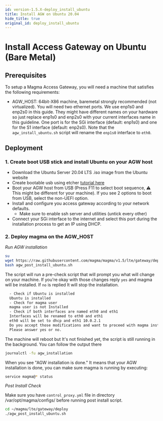 ```yaml
---
id: version-1.5.X-deploy_install_ubuntu
title: Install AGW on Ubuntu 20.04
hide_title: true
original_id: deploy_install_ubuntu
---
```


# Install Access Gateway on Ubuntu (Bare Metal)

## Prerequisites

To setup a Magma Access Gateway, you will need a machine that
satisfies the following requirements:

- AGW_HOST: 64bit-X86 machine, baremetal strongly recommended (not virtualized).
  You will need two ethernet ports. We use enp1s0 and enp2s0 in this guide.
  They might have different names on your hardware so just replace enp1s0 and
  enp2s0 with your current interfaces name in this guideline.
  One port is for the SGi interface (default: enp1s0) and one for the S1
  interface (default: enp2s0). Note that the `agw_install_ubuntu.sh` script will
  rename the `enp1s0` interface to `eth0`.

## Deployment

### 1. Create boot USB stick and install Ubuntu on your AGW host

- Download the Ubuntu Server 20.04 LTS .iso image from the Ubuntu website
- Create bootable usb using etcher [tutorial here](https://tutorials.ubuntu.com/tutorial/tutorial-create-a-usb-stick-on-macos#0)
- Boot your AGW host from USB
  (Press F11 to select boot sequence, :warning: This might be different for
  your machine). If you see 2 options to boot from USB, select the non-UEFI
  option.
- Install and configure you access gateway according to your network defaults.
    - Make sure to enable ssh server and utilities (untick every other)
- Connect your SGi interface to the internet and select this port during the
installation process to get an IP using DHCP.

### 2. Deploy magma on the  AGW_HOST

*Run AGW installation*

```bash
su
wget https://raw.githubusercontent.com/magma/magma/v1.5/lte/gateway/deploy/agw_install_ubuntu.sh
bash agw_post_install_ubuntu.sh
```

The script will run a pre-check script that will prompt you what will change
on your machine. If you're okay with those changes reply `yes` and magma will
be installed. If `no` is replied It will stop the installation.

```bash
  - Check if Ubuntu is installed
  Ubuntu is installed
  - Check for magma user
  magma user is not Installed
  - Check if both interfaces are named eth0 and eth1
  Interfaces will be renamed to eth0 and eth1
  eth0 will be set to dhcp and eth1 10.0.2.1
  Do you accept those modifications and want to proceed with magma installation?(y/n)
  Please answer yes or no.
  ```

The machine will reboot but It's not finished yet, the script is still running in the background.
You can follow the output there

```bash
journalctl -fu agw_installation
```

When you see "AGW installation is done." It means that your AGW installation is done, you can make sure magma is running by executing:

```bash
service magma@* status
```

*Post Install Check*

Make sure you have `control_proxy.yml` file in directory /var/opt/magma/configs/
before running post install script.

``` bash
cd ~/magma/lte/gateway/deploy
./agw_post_install_ubuntu.sh
```
